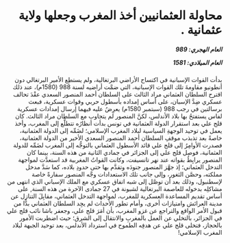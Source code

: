 <h1 dir="rtl">محاولة العثمانيين أخذ المغرب وجعلها ولاية عثمانية .</h1>

<h5 dir="rtl">العام الهجري:  989

العام الميلادي: 1581

</h5>

<p dir="rtl">بدأت القوات الإسبانية في اكتساح الأراضي البرتغالية، ولم يستطِع الأمير البرتغالي دون أنطونيو مقاومةَ تلك القوات الإسبانية، التي ضمَّت أراضيه لسنة 988 (1580م)، عند ذلك اقترح السلطان العثماني مراد الثالث على السلطان أحمد المنصور السعدي عقْدَ تحالف عسكري ضِدَّ الإسبان، على أساس إمداده بأسطول حربي وقوات عسكرية، فبعث برسالتين في رجب 988 (سبتمبر 1580م) يعرِضُ عليه فيهما إرسال إمدادات عسكرية لفاس يستفتحُ بها بلاد الأندلس، لكنَّ المنصور لم يتجاوب مع السلطان مراد الثالث. كان قلج علي بعد استقرار الدولة العثمانية في تونس بدأت أنظارُه تتطلَّع إلى المغرب، وأخذ يعمل في توحيد الوجهةِ السياسية لبلاد المغرب الإسلامي؛ لضَمِّه إلى الدولة العثمانية، خاصةً بعد تذبذب موقفِ السلطان أحمد المنصور السعدي الأخير من الدولة العثمانية، فصدرت الأوامِرُ إلى قلج علي قائد الأسطول العثماني بالتوجُّه إلى المغرب لضَمِّه للدولة العثمانية، فوصل قلج علي إلى الجزائر في جمادي الثانية من هذه السنة، بينما كان المنصور يرابِطُ بقواته عند نهر تانسيفت، وكانت القواتُ المغربية قد استعدَّت لمواجهة التدخل العثماني؛ إذ جهَّز المنصور جنودَه وتقدَّم بها حتى حدودِ بلاده، كما سَدَّ مدخل مملكته، وحصَّن الثغور، وإلى جانب تلك الاستعدادات وجَّه المنصور سفارةً خاصة لإسطنبول، وذلك بعد أن توصَّل إلى شبه اتفاق عسكري مع الملك الإسباني الذي انتهى من مشاكلِه بدخوله للعاصمة البرتغالية لشبونة في 27 جمادى الآخرة من هذه السنة, على أساس تقديم المساعدة العسكرية للمغرب، لمواجهة التدخل العثماني، مقابِلَ التنازل عن مدينة العرائش وامتيازات أخرى، وأمام تطور الأحداث لم يجِد السلطان العثماني بدًّا من قبول الأمر الواقع والتراجع عن غزو المغرب، بأن أمَرَ قلج علي، وجعفر باشا نائب قلج علي في الجزائر، بالتخلي عن العمل بالمغربِ والانتقال إلى الشرق؛ حيث اضطربت الأمور بالحجاز، فتخلى قلج علي عن هدفِه الطموح في استرداد الأندلس، بعد توحيد الجبهة لبلاد المغرب الإسلامي!</p></br>
